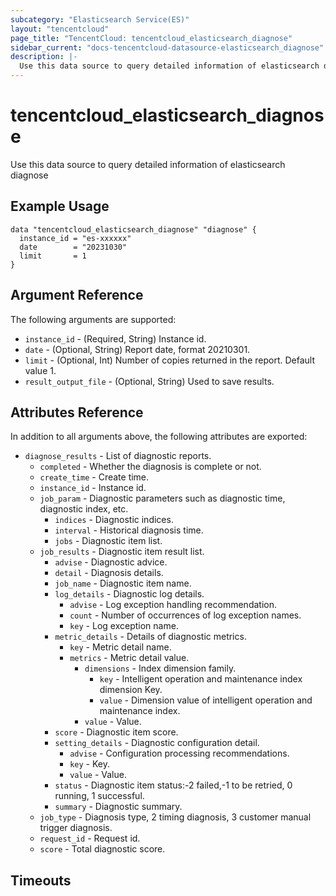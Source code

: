 ```yaml
---
subcategory: "Elasticsearch Service(ES)"
layout: "tencentcloud"
page_title: "TencentCloud: tencentcloud_elasticsearch_diagnose"
sidebar_current: "docs-tencentcloud-datasource-elasticsearch_diagnose"
description: |-
  Use this data source to query detailed information of elasticsearch diagnose
---
```


# tencentcloud_elasticsearch_diagnose

Use this data source to query detailed information of elasticsearch diagnose

## Example Usage

```hcl
data "tencentcloud_elasticsearch_diagnose" "diagnose" {
  instance_id = "es-xxxxxx"
  date        = "20231030"
  limit       = 1
}
```

## Argument Reference

The following arguments are supported:

* `instance_id` - (Required, String) Instance id.
* `date` - (Optional, String) Report date, format 20210301.
* `limit` - (Optional, Int) Number of copies returned in the report. Default value 1.
* `result_output_file` - (Optional, String) Used to save results.

## Attributes Reference

In addition to all arguments above, the following attributes are exported:

* `diagnose_results` - List of diagnostic reports.
  * `completed` - Whether the diagnosis is complete or not.
  * `create_time` - Create time.
  * `instance_id` - Instance id.
  * `job_param` - Diagnostic parameters such as diagnostic time, diagnostic index, etc.
    * `indices` - Diagnostic indices.
    * `interval` - Historical diagnosis time.
    * `jobs` - Diagnostic item list.
  * `job_results` - Diagnostic item result list.
    * `advise` - Diagnostic advice.
    * `detail` - Diagnosis details.
    * `job_name` - Diagnostic item name.
    * `log_details` - Diagnostic log details.
      * `advise` - Log exception handling recommendation.
      * `count` - Number of occurrences of log exception names.
      * `key` - Log exception name.
    * `metric_details` - Details of diagnostic metrics.
      * `key` - Metric detail name.
      * `metrics` - Metric detail value.
        * `dimensions` - Index dimension family.
          * `key` - Intelligent operation and maintenance index dimension Key.
          * `value` - Dimension value of intelligent operation and maintenance index.
        * `value` - Value.
    * `score` - Diagnostic item score.
    * `setting_details` - Diagnostic configuration detail.
      * `advise` - Configuration processing recommendations.
      * `key` - Key.
      * `value` - Value.
    * `status` - Diagnostic item status:-2 failed,-1 to be retried, 0 running, 1 successful.
    * `summary` - Diagnostic summary.
  * `job_type` - Diagnosis type, 2 timing diagnosis, 3 customer manual trigger diagnosis.
  * `request_id` - Request id.
  * `score` - Total diagnostic score.


## Timeouts

<no value>


